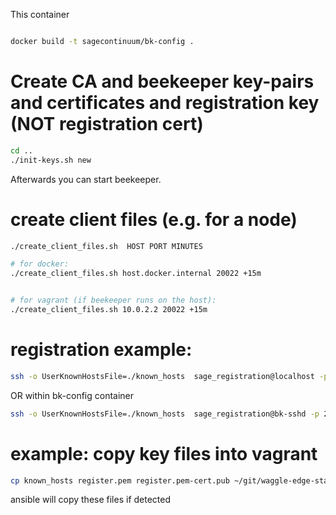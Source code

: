 
This container


```bash

docker build -t sagecontinuum/bk-config .

```



# Create CA and beekeeper key-pairs and certificates and registration key (NOT registration cert)

```bash
cd ..
./init-keys.sh new
```

Afterwards you can start beekeeper.


# create client files (e.g. for a node)



```bash
./create_client_files.sh  HOST PORT MINUTES

# for docker:
./create_client_files.sh host.docker.internal 20022 +15m


# for vagrant (if beekeeper runs on the host):
./create_client_files.sh 10.0.2.2 20022 +15m


```


# registration example:


```bash
ssh -o UserKnownHostsFile=./known_hosts  sage_registration@localhost -p 20022 -i id_rsa_sage_registration register 0000000000000001
```


OR within bk-config container
```bash
ssh -o UserKnownHostsFile=./known_hosts  sage_registration@bk-sshd -p 22 -i registration_keys/id_rsa_sage_registration register 0000000000000001
```


# example: copy key files into vagrant

```bash
cp known_hosts register.pem register.pem-cert.pub ~/git/waggle-edge-stack/ansible/private/
```

ansible will copy these files if detected